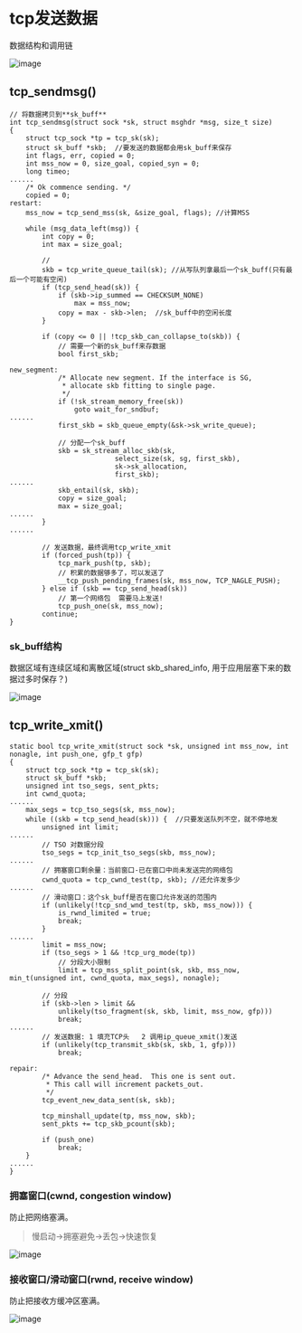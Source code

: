 # tcp发送数据

数据结构和调用链

![image](https://raw.githubusercontent.com/ingangi/blog/master/img/socket_tcp_write_flow.png)

## tcp_sendmsg()

```
// 将数据拷贝到**sk_buff**
int tcp_sendmsg(struct sock *sk, struct msghdr *msg, size_t size)
{
	struct tcp_sock *tp = tcp_sk(sk);
	struct sk_buff *skb;  //要发送的数据都会用sk_buff来保存
	int flags, err, copied = 0;
	int mss_now = 0, size_goal, copied_syn = 0;
	long timeo;
......
	/* Ok commence sending. */
	copied = 0;
restart:
	mss_now = tcp_send_mss(sk, &size_goal, flags); //计算MSS

	while (msg_data_left(msg)) {
		int copy = 0;
		int max = size_goal;
        
        // 
		skb = tcp_write_queue_tail(sk); //从写队列拿最后一个sk_buff(只有最后一个可能有空闲)
		if (tcp_send_head(sk)) {
			if (skb->ip_summed == CHECKSUM_NONE)
				max = mss_now;
			copy = max - skb->len;  //sk_buff中的空闲长度
		}

		if (copy <= 0 || !tcp_skb_can_collapse_to(skb)) {
		    // 需要一个新的sk_buff来存数据
			bool first_skb;

new_segment:
			/* Allocate new segment. If the interface is SG,
			 * allocate skb fitting to single page.
			 */
			if (!sk_stream_memory_free(sk))
				goto wait_for_sndbuf;
......
			first_skb = skb_queue_empty(&sk->sk_write_queue);
			
			// 分配一个sk_buff
			skb = sk_stream_alloc_skb(sk,
						  select_size(sk, sg, first_skb),
						  sk->sk_allocation,
						  first_skb);
......
			skb_entail(sk, skb);
			copy = size_goal;
			max = size_goal;
......
		}
......

        // 发送数据，最终调用tcp_write_xmit
		if (forced_push(tp)) {
			tcp_mark_push(tp, skb);
			// 积累的数据够多了，可以发送了
			__tcp_push_pending_frames(sk, mss_now, TCP_NAGLE_PUSH);
		} else if (skb == tcp_send_head(sk))
		    // 第一个网络包  需要马上发送!
			tcp_push_one(sk, mss_now);
		continue;
}
```

### sk_buff结构

数据区域有连续区域和离散区域(struct skb_shared_info, 用于应用层塞下来的数据过多时保存？)

![image](https://raw.githubusercontent.com/ingangi/blog/master/img/socket_skbuffer.png)

## tcp_write_xmit()

```
static bool tcp_write_xmit(struct sock *sk, unsigned int mss_now, int nonagle, int push_one, gfp_t gfp)
{
	struct tcp_sock *tp = tcp_sk(sk);
	struct sk_buff *skb;
	unsigned int tso_segs, sent_pkts;
	int cwnd_quota;
......
	max_segs = tcp_tso_segs(sk, mss_now);
	while ((skb = tcp_send_head(sk))) {  //只要发送队列不空，就不停地发
		unsigned int limit;
......
        // TSO 对数据分段
		tso_segs = tcp_init_tso_segs(skb, mss_now);
......
        // 拥塞窗口剩余量：当前窗口-已在窗口中尚未发送完的网络包
		cwnd_quota = tcp_cwnd_test(tp, skb); //还允许发多少
......
        // 滑动窗口：这个sk_buff是否在窗口允许发送的范围内
		if (unlikely(!tcp_snd_wnd_test(tp, skb, mss_now))) {
			is_rwnd_limited = true;
			break;
		}
......
		limit = mss_now;
        if (tso_segs > 1 && !tcp_urg_mode(tp))
            // 分段大小限制
            limit = tcp_mss_split_point(sk, skb, mss_now, min_t(unsigned int, cwnd_quota, max_segs), nonagle);
        
        // 分段
		if (skb->len > limit &&
		    unlikely(tso_fragment(sk, skb, limit, mss_now, gfp)))
			break;
......
        // 发送数据: 1 填充TCP头   2 调用ip_queue_xmit()发送
		if (unlikely(tcp_transmit_skb(sk, skb, 1, gfp)))
			break;

repair:
		/* Advance the send_head.  This one is sent out.
		 * This call will increment packets_out.
		 */
		tcp_event_new_data_sent(sk, skb);

		tcp_minshall_update(tp, mss_now, skb);
		sent_pkts += tcp_skb_pcount(skb);

		if (push_one)
			break;
	}
......
}

```

### 拥塞窗口(cwnd, congestion window)

防止把网络塞满。

> 慢启动->拥塞避免->丢包->快速恢复

![image](https://raw.githubusercontent.com/ingangi/blog/master/img/socket_cwnd.png)

### 接收窗口/滑动窗口(rwnd, receive window)

防止把接收方缓冲区塞满。

![image](https://raw.githubusercontent.com/ingangi/blog/master/img/socket_rwnd.png)
